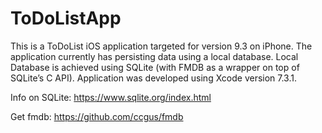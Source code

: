 # ToDoListApp

This is a ToDoList iOS application targeted for version 9.3 on iPhone. The application currently has persisting data using a local database. Local Database is achieved using SQLite (with FMDB as a wrapper on top of SQLite’s C API). Application was developed using Xcode version 7.3.1. 

Info on SQLite: https://www.sqlite.org/index.html

Get fmdb: https://github.com/ccgus/fmdb